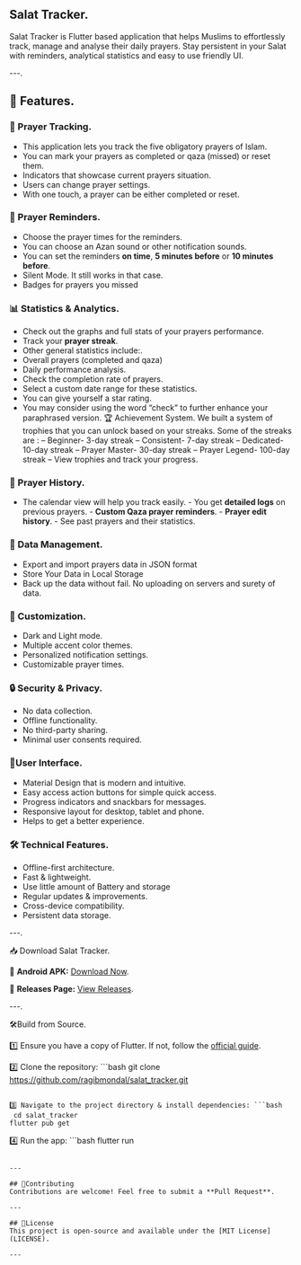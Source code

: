 ## Salat Tracker.

Salat Tracker is Flutter based application that helps Muslims to effortlessly track, manage and analyse their daily prayers.  Stay persistent in your Salat with reminders, analytical statistics and easy to use friendly UI.

---.

## 🌟 Features.

### 🕌 Prayer Tracking.
- This application lets you track the five obligatory prayers of Islam.
- You can mark your prayers as completed or qaza (missed) or reset them.
- Indicators that showcase current prayers situation.
- Users can change prayer settings.
- With one touch, a prayer can be either completed or reset.

### 🔔 Prayer Reminders.
- Choose the prayer times for the reminders.
- You can choose an Azan sound or other notification sounds.
- You can set the reminders **on time**, **5 minutes before** or **10 minutes before**.
- Silent Mode. It still works in that case.
- Badges for prayers you missed

### 📊 Statistics & Analytics.
- Check out the graphs and full stats of your prayers performance.
- Track your **prayer streak**.
- Other general statistics include:.
- Overall prayers (completed and qaza)
- Daily performance analysis.
- Check the completion rate of prayers.
- Select a custom date range for these statistics.
- You can give yourself a star rating.
- You may consider using the word “check” to further enhance your paraphrased version. 🏆 Achievement System.
We built a system of trophies that you can unlock based on your streaks. Some of the streaks are : – Beginner- 3-day streak – Consistent- 7-day streak – Dedicated- 10-day streak – Prayer Master- 30-day streak – Prayer Legend- 100-day streak – View trophies and track your progress.

### 📅 Prayer History.
- The calendar view will help you track easily. - You get **detailed logs** on previous prayers. - **Custom Qaza prayer reminders**. - **Prayer edit history**. - See past prayers and their statistics.

### 📂 Data Management.
- Export and import prayers data in JSON format
- Store Your Data in Local Storage
- Back up the data without fail.
No uploading on servers and surety of data.
### 🎨 Customization.
- Dark and Light mode.
- Multiple accent color themes.
- Personalized notification settings.
- Customizable prayer times.

### 🔒 Security & Privacy.
- No data collection.
- Offline functionality.
- No third-party sharing.
- Minimal user consents required.
 
### 📱User Interface.
- Material Design that is modern and intuitive.
- Easy access action buttons for simple quick access.
- Progress indicators and snackbars for messages.
- Responsive layout for desktop, tablet and phone.
- Helps to get a better experience.

### 🛠️ Technical Features.
- Offline-first architecture.
- Fast & lightweight.
- Use little amount of Battery and storage
- Regular updates & improvements.
- Cross-device compatibility.
- Persistent data storage.

---.

📥 Download Salat Tracker.

📌 **Android APK:** [Download Now](https://github.com/ragibmondal/salat_tracker/raw/main/releases/salat_pro.apk).

📌 **Releases Page:** [View Releases](https://github.com/ragibmondal/salat_tracker/releases).

---.

🛠️Build from Source.

1️⃣ Ensure you have a copy of Flutter. If not, follow the [official guide](https://flutter.dev/docs/get-started/install).
 
2️⃣ Clone the repository: ```bash 
 git clone https://github.com/ragibmondal/salat_tracker.git 
``` 
 
3️⃣ Navigate to the project directory & install dependencies: ```bash 
 cd salat_tracker 
flutter pub get
 ``` 
 
4️⃣ Run the app: ```bash 
 flutter run 
``` 
 
--- 
 
## 🤝Contributing 
Contributions are welcome! Feel free to submit a **Pull Request**. 
 
--- 
 
## 📜License 
This project is open-source and available under the [MIT License](LICENSE). 
 
---
